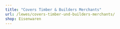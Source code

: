 ```yaml
---
title: "Covers Timber & Builders Merchants"
url: /lewes/covers-timber-und-builders-merchants/
shop: Eisenwaren
---
```


